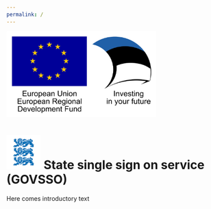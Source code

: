 ```yaml
---
permalink: /
---
```


<img src='img/eu_regional_development_fund_horizontal.jpg' width="350" height="200" alt="European Union European Regional Development Fund"/>



# <img src='img/LOVID.png' style='width: 80px;'> State single sign on service (GOVSSO)

Here comes introductory text
